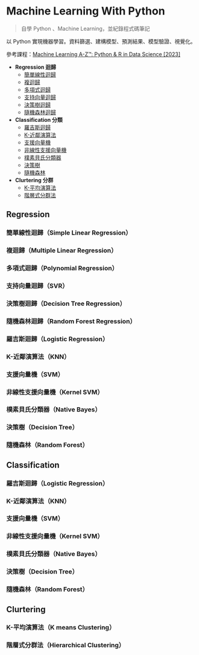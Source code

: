 # Machine Learning With Python

> 自學 Python 、Machine Learning，並紀錄程式碼筆記

以 Python 實現機器學習。資料篩選、建構模型、預測結果、模型驗證、視覺化。

參考課程：[Machine Learning A-Z™: Python & R in Data Science [2023]](https://www.udemy.com/course/machinelearning/)

- **Regression 迴歸**
  - [簡單線性迴歸](#簡單線性迴歸Simple-Linear-Regression)
  - [複迴歸](#複迴歸Multiple-Linear-Regression)
  - [多項式迴歸](#多項式迴歸Polynomial-Regression)
  - [支持向量迴歸](#支持向量迴歸SVR)
  - [決策樹迴歸](#決策樹迴歸Decision-Tree-Regression)
  - [隨機森林迴歸](#隨機森林迴歸Random-Forest-Regression)
- **Classification 分類**
  - [羅吉斯迴歸](#羅吉斯迴歸Logistic-Regression)
  - [K-近鄰演算法](#K-近鄰演算法KNN)
  - [支援向量機](#支援向量機SVM)
  - [非線性支援向量機](#非線性支援向量機Kernel-SVM)
  - [樸素貝氏分類器](#樸素貝氏分類器Native-Bayes)
  - [決策樹](#決策樹Decision-Tree)
  - [隨機森林](#隨機森林Random-Forest)
- **Clurtering 分群**
  - [K-平均演算法](#K-平均演算法K-means-Clustering)
  - [階層式分群法](#階層式分群法Hierarchical-Clustering)

## Regression

### 簡單線性迴歸（Simple Linear Regression）

### 複迴歸（Multiple Linear Regression）

### 多項式迴歸（Polynomial Regression）

### 支持向量迴歸（SVR）

### 決策樹迴歸（Decision Tree Regression）

### 隨機森林迴歸（Random Forest Regression）

### 羅吉斯迴歸（Logistic Regression）

### K-近鄰演算法（KNN）

### 支援向量機（SVM）

### 非線性支援向量機（Kernel SVM）

### 樸素貝氏分類器（Native Bayes）

### 決策樹（Decision Tree）

### 隨機森林（Random Forest）

## Classification

### 羅吉斯迴歸（Logistic Regression）

### K-近鄰演算法（KNN）

### 支援向量機（SVM）

### 非線性支援向量機（Kernel SVM）

### 樸素貝氏分類器（Native Bayes）

### 決策樹（Decision Tree）

### 隨機森林（Random Forest）

## Clurtering

### K-平均演算法（K means Clustering）

### 階層式分群法（Hierarchical Clustering）
